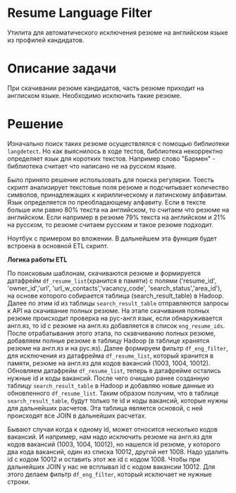 # Resume Language Filter

Утилита для автоматического исключения резюме на английском языке из профилей кандидатов.

# Описание задачи

При скачивании резюме кандидатов, часть резюме приходит на англиском языке. Необходимо исключить такие резюме.

# Решение

Изначально поиск таких резюме осуществлялся с помощью библиотеки `langdetect`. Но как выяснилось в ходе тестов, библиотека некорректно определяет язык для коротких текстов.
Например слово "Бармен" - библиотека считает что написано не на русском языке.

Было принято решение использовать для поиска регулярки. 
Тоесть скрипт анализирует текстовые поля резюме и подсчитывает количество символов, принадлежащих к кириллическому и латинскому алфавитам. 
Язык определяется по преобладающему алфавиту. Если в тексте больше или равно 80% текста на английском, то считаем что резюме на английском.
Если например в резюме 79% текста на английском и 21% на русском, то резюме считаем русским и такое резюме подходит.

Ноутбук с примером во вложении. В дальнейшем эта функция будет встроена в основной ETL скрипт.

**Логика работы ETL**

По поисковым шаблонам, скачиваются резюме и формируется датафрейм `df_resume_list`(хранится в памяти) с полями ('resume_id', 'owner_id','url', 'url_w_contacts','vacancy_code', 'search_status','area_id'), 
на основе которого собирается таблица (search_result_table) в Hadoop. Далее по этим id из таблицы `search_result_table` отправляются запросы к API на скачивание полных резюме.
На этапе скачивания полных резюме происходит проверка на рус-англ язык, если обнаруживается англ.яз, то id с резюме на англ.яз добавляется в список `eng_resume_ids`. После отрабатывания этого этапа, по скавчиванию полных резюме, добавляем полные резюме в таблицу Hadoop (в таблице хранятся резюме на англ.яз и на рус.яз).
Далее формируем фильтр `df_eng_filter`, для исключения из датафрейма `df_resume_list`, который хранится в памяти, резюме на англ.яз для кодов вакансий (1003, 1004, 10012). Обновляем датафрейм `df_resume_list`, теперь в датафрейме остались нужные id и коды вакансий. После чего очищаю ранее созданную таблицу `search_result_table` в Hadoop и добавляю новые данные из обновленного `df_resume_list`. Таким образом получим, что в таблице `search_result_table`, будут только те id и коды вакансий, которые нужны для дальнейших расчетов. Эта таблица является основой, с ней происходят все JOIN в дальнейших расчетах.

Бывают случаи когда к одному id, может относится несколько кодов вакансий. 
И например, нам надо исключить резюме на англ.яз для кодов вакансий (1003, 1004, 10012), но нашелся id резюме, у которого два кода вакансий, один из списка 10012, другой нет 1008. Надо удалить id с кодом 10012 и оставить этот же id с кодом 1008. Чтобы при дальнейших JOIN у нас не всплывал id с кодом вакансии 10012. Для этого делаем фильтр `df_eng_filter`, который исключает не нужные строки.

